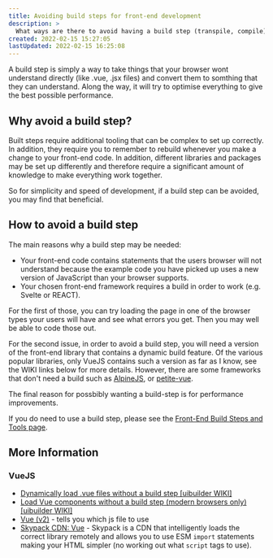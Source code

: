 ```yaml
---
title: Avoiding build steps for front-end development
description: >
  What ways are there to avoid having a build step (transpile, compile) when developing front-end code?
created: 2022-02-15 15:27:05
lastUpdated: 2022-02-15 16:25:08
---
```


A build step is simply a way to take things that your browser wont understand directly (like .vue, .jsx files)
and convert them to somthing that they can understand. Along the way, it will try to optimise everything to give the best possible performance.

## Why avoid a build step?

Built steps require additional tooling that can be complex to set up correctly. In addition, they require you to remember to rebuild whenever you make a change to your front-end code. In addition, different libraries and packages may be set up differently and therefore require a significant amount of knowledge to make everything work together.

So for simplicity and speed of development, if a build step can be avoided, you may find that beneficial.

## How to avoid a build step

The main reasons why a build step may be needed:

* Your front-end code contains statements that the users browser will not understand because the example code you have picked up uses a new version of JavaScript than your browser supports.
* Your chosen front-end framework requires a build in order to work (e.g. Svelte or REACT).

For the first of those, you can try loading the page in one of the browser types your users will have and see what errors you get. Then you may well be able to code those out.

For the second issue, in order to avoid a build step, you will need a version of the front-end library that contains a dynamic build feature. Of the various popular libraries, only VueJS contains such a version as far as I know, see the WIKI links below for more details. However, there are some frameworks that don't need a build such as [AlpineJS](https://alpinejs.dev/), or [petite-vue](https://github.com/vuejs/petite-vue).

The final reason for possbibly wanting a build-step is for performance improvements.

If you do need to use a build step, please see the [Front-End Build Steps and Tools page](front-end-builds).

## More Information

### VueJS

* [Dynamically load .vue files without a build step [uibuilder WIKI]]( https://github.com/TotallyInformation/node-red-contrib-uibuilder/wiki/Dynamically-load-.vue-files-without-a-build-step)
* [Load Vue components without a build step (modern browsers only) [uibuilder WIKI]](https://github.com/TotallyInformation/node-red-contrib-uibuilder/wiki/Load-Vue-components-without-a-build-step-(modern-browsers-only))
* [Vue (v2)](https://www.npmjs.com/package/vue) - tells you which js file to use
* [Skypack CDN: Vue](https://www.skypack.dev/view/vue) - Skypack is a CDN that intelligently loads the correct library remotely and allows you to use ESM `import` statements making your HTML simpler (no working out what `script` tags to use).